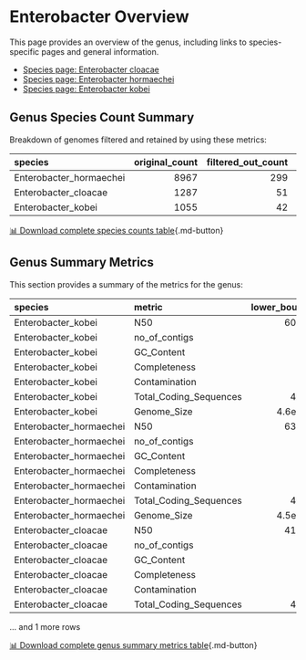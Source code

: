 # Enterobacter Overview
This page provides an overview of the genus, including links to species-specific pages and general information.

- [Species page: Enterobacter cloacae](/Enterobacter/Enterobacter_cloacae/)
- [Species page: Enterobacter hormaechei](/Enterobacter/Enterobacter_hormaechei/)
- [Species page: Enterobacter kobei](/Enterobacter/Enterobacter_kobei/)
## Genus Species Count Summary
Breakdown of genomes filtered and retained by using these metrics:

| species                 |   original_count |   filtered_out_count |   final_count |
|:------------------------|-----------------:|---------------------:|--------------:|
| Enterobacter_hormaechei |             8967 |                  299 |          8668 |
| Enterobacter_cloacae    |             1287 |                   51 |          1236 |
| Enterobacter_kobei      |             1055 |                   42 |          1013 |


[📊 Download complete species counts table](species_counts.csv){.md-button}
## Genus Summary Metrics
This section provides a summary of the metrics for the genus:

| species                 | metric                 |   lower_bounds |   upper_bounds |
|:------------------------|:-----------------------|---------------:|---------------:|
| Enterobacter_kobei      | N50                    |    60000       |      nan       |
| Enterobacter_kobei      | no_of_contigs          |      nan       |      330       |
| Enterobacter_kobei      | GC_Content             |       54       |       56       |
| Enterobacter_kobei      | Completeness           |       95       |      nan       |
| Enterobacter_kobei      | Contamination          |      nan       |        3       |
| Enterobacter_kobei      | Total_Coding_Sequences |     4200       |     5700       |
| Enterobacter_kobei      | Genome_Size            |        4.6e+06 |        5.8e+06 |
| Enterobacter_hormaechei | N50                    |    63000       |      nan       |
| Enterobacter_hormaechei | no_of_contigs          |      nan       |      270       |
| Enterobacter_hormaechei | GC_Content             |       54       |       56       |
| Enterobacter_hormaechei | Completeness           |       98       |      nan       |
| Enterobacter_hormaechei | Contamination          |      nan       |        4       |
| Enterobacter_hormaechei | Total_Coding_Sequences |     4100       |     5700       |
| Enterobacter_hormaechei | Genome_Size            |        4.5e+06 |        5.7e+06 |
| Enterobacter_cloacae    | N50                    |    41000       |      nan       |
| Enterobacter_cloacae    | no_of_contigs          |      nan       |      420       |
| Enterobacter_cloacae    | GC_Content             |       52       |       57       |
| Enterobacter_cloacae    | Completeness           |       91       |      nan       |
| Enterobacter_cloacae    | Contamination          |      nan       |        4       |
| Enterobacter_cloacae    | Total_Coding_Sequences |     4300       |     5900       |

... and 1 more rows


[📊 Download complete genus summary metrics table](genus_summary_metrics.csv){.md-button}
